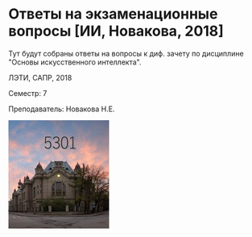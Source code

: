 # Ответы на экзаменационные вопросы [ИИ, Новакова, 2018]

Тут будут собраны ответы на вопросы к диф. зачету по дисциплине "Основы искусственного интеллекта".

ЛЭТИ, САПР, 2018

Семестр: 7

Преподаватель: Новакова Н.Е.

![logo](resources/imgs/logo.jpg)

